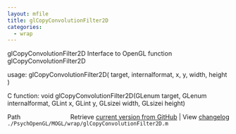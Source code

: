 ```yaml
---
layout: mfile
title: glCopyConvolutionFilter2D
categories:
  - wrap
---
```


glCopyConvolutionFilter2D  Interface to OpenGL function glCopyConvolutionFilter2D

usage:  glCopyConvolutionFilter2D\( target, internalformat, x, y, width, height \)

C function:  void glCopyConvolutionFilter2D\(GLenum target, GLenum internalformat, GLint x, GLint y, GLsizei width, GLsizei height\)


<div class="code_header" style="text-align:right;">
  <span style="float:left;">Path&nbsp;&nbsp;</span> <span class="counter">Retrieve <a href=
  "https://raw.github.com/Psychtoolbox-3/Psychtoolbox-3/beta/./PsychOpenGL/MOGL/wrap/glCopyConvolutionFilter2D.m">current version from GitHub</a> | View <a href=
  "https://github.com/Psychtoolbox-3/Psychtoolbox-3/commits/beta/./PsychOpenGL/MOGL/wrap/glCopyConvolutionFilter2D.m">changelog</a></span>
</div>
<div class="code">
  <code>./PsychOpenGL/MOGL/wrap/glCopyConvolutionFilter2D.m</code>
</div>
